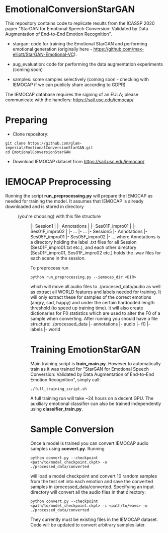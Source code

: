 # EmotionalConversionStarGAN
This repository contains code to replicate results from the ICASSP 2020 paper "StarGAN for Emotional Speech Conversion: Validated by Data Augmentation of End-to-End Emotion Recognition".

- stargan: code for training the Emotional StarGAN and performing emotional generation (originally here - https://github.com/max-elliott/StarGAN-Emotional-VC).

- aug_evaluation: code for performing the data augmentation experiments (coming soon)

- samples: some samples selectively (coming soon - checking with IEMOCAP if we can publicly share according to GDPR)

The IEMOCAP database requires the signing of an EULA; please communicate with the handlers: https://sail.usc.edu/iemocap/

# Preparing
- Clone repository:
```
git clone https://github.com/glam-imperial/EmotionalConversionStarGAN.git
cd EmotionalConversionStarGAN
```
- Download IEMOCAP dataset from https://sail.usc.edu/iemocap/
# IEMOCAP Preprocessing
Running the script **run_preprocessing.py** will prepare the IEMOCAP as needed for training the model. It assumes that IEMOCAP is already downloaded and is stored in directory <DIR> (you're choosing) with this file structure
<DIR>
  |- Session1
  |     |- Annotations
  |     |- Ses01F_impro01
  |     |- Ses01F_impro02
  |     |- ...
  |- ...
  |- Session5
        |- Annotations
        |- Ses05F_impro01
        |- Ses05F_impro02
        |- ...
where Annotations is a directory holding the label .txt files for all Session<x> (Ses01F_impro01.txt etc.), and each other directory (Ses01F_impro01, Ses01F_impro02 etc.) holds the .wav files for each scene in the session.
  
 To preprocess run
 ```
 python run_preprocessing.py --iemocap_dir <DIR> 
 ```
 which will move all audio files to ./procesed_data/audio as well as extract all WORLD features and labels needed for training. It will only extract these for samples of the correct emotions (angry, sad, happy) and under the certain hardocded length threshold (to speed up training time). it will also create dictionaries for F0 statistics which are used to alter the F0 of a sample when converting.
After running you should have a file structure:
./processed_data
 |- annotations
 |- audio
 |- f0
 |- labels
 |- world
 
 # Training EmotionStarGAN
 Main training script is **train_main.py**. However to automatically train as it was trained for "StarGAN for Emotional Speech Conversion: Validated by Data Augmentation of End-to-End Emotion Recognition", simply call:
 ```
 ./full_training_script.sh
 ```
 A full training run will take ~24 hours on a decent GPU. The auxiliary emotional classifier can also be trained independently using **classifier_train.py**.
 
 # Sample Conversion
 Once a model is trained you can convert IEMOCAP audio samples using **convert.py**. Running
 ```
 python convert.py --checkpoint <path/to/model_checkpoint.ckpt> -o ./processed_data/converted
 ```
 will load a model checkpoint and convert 10 random samples from the test set into each emotion and save the converted samples in /processed_data/converted.
 Specifying an input directory will convert all the audio files in that directory:
 ```
 python convert.py --checkpoint <path/to/model_checkpoint.ckpt> -i <path/to/wavs> -o ./processed_data/converted
 ```
 They currently must be existing files in the IEMOCAP dataset. Code will be updated to convert arbitrary samples later.
